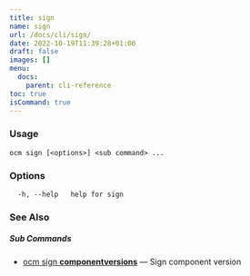 ```yaml
---
title: sign
name: sign
url: /docs/cli/sign/
date: 2022-10-19T11:39:28+01:00
draft: false
images: []
menu:
  docs:
    parent: cli-reference
toc: true
isCommand: true
---
```

### Usage

```
ocm sign [<options>] <sub command> ...
```

### Options

```
  -h, --help   help for sign
```

### See Also



##### Sub Commands

* [ocm sign <b>componentversions</b>](/docs/cli/sign/componentversions)	 &mdash; Sign component version

